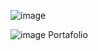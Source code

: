 ![image](https://user-images.githubusercontent.com/97925777/182987067-8ac70a4a-89fb-4e83-a5e7-adc894dfdc8d.png)

 ![image](https://user-images.githubusercontent.com/97925777/182987286-cff72eb7-500e-4384-89b2-233352f88f1a.png) Portafolio
